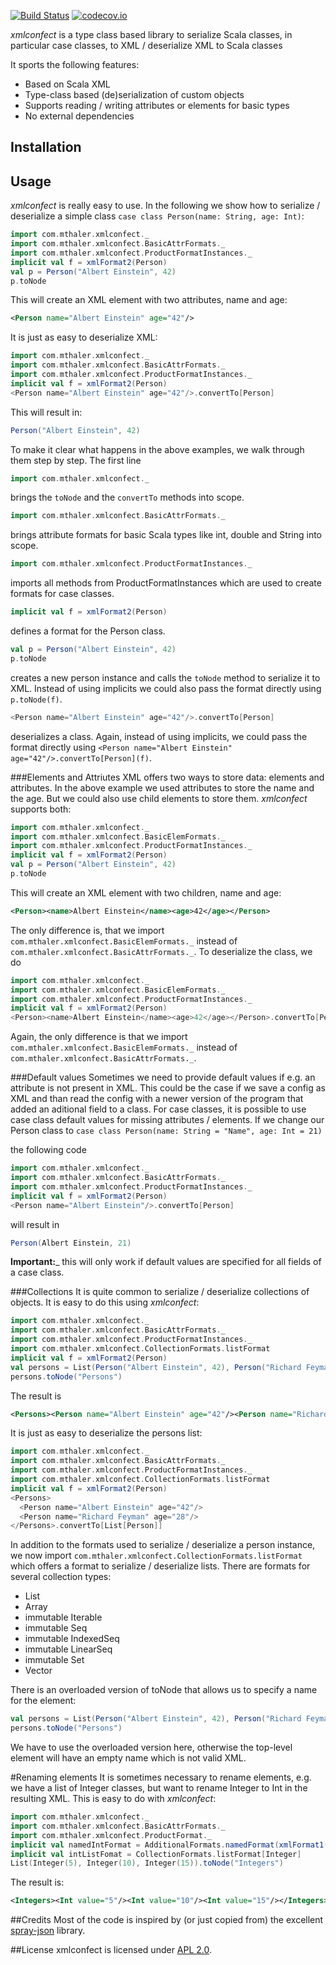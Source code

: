 [![Build Status](https://travis-ci.org/mthaler/xmlconfect.png)](https://travis-ci.org/mthaler/xmlconfect)
[![codecov.io](http://codecov.io/github/mthaler/xmlconfect/coverage.svg?branch=master)](http://codecov.io/github/mthaler/xmlconfect?branch=master)

_xmlconfect_ is a type class based library to serialize Scala classes, in particular case classes, to XML / deserialize XML to Scala classes

It sports the following features:

* Based on Scala XML
* Type-class based (de)serialization of custom objects
* Supports reading / writing attributes or elements for basic types
* No external dependencies

## Installation

## Usage
_xmlconfect_ is really easy to use. In the following we show how to serialize / deserialize a simple class `case class Person(name: String, age: Int)`:

```scala
import com.mthaler.xmlconfect._
import com.mthaler.xmlconfect.BasicAttrFormats._
import com.mthaler.xmlconfect.ProductFormatInstances._
implicit val f = xmlFormat2(Person)
val p = Person("Albert Einstein", 42)
p.toNode
```
This will create an XML element with two attributes, name and age:

```xml
<Person name="Albert Einstein" age="42"/>
```

It is just as easy to deserialize XML:

```scala
import com.mthaler.xmlconfect._
import com.mthaler.xmlconfect.BasicAttrFormats._
import com.mthaler.xmlconfect.ProductFormatInstances._
implicit val f = xmlFormat2(Person)
<Person name="Albert Einstein" age="42"/>.convertTo[Person]
```

This will result in:

```scala
Person("Albert Einstein", 42)
```

To make it clear what happens in the above examples, we walk through them step by step. The first line

```scala
import com.mthaler.xmlconfect._
```

brings the `toNode` and the `convertTo` methods into scope. 

```scala
import com.mthaler.xmlconfect.BasicAttrFormats._
```
brings attribute formats for basic Scala types like int, double and String into scope.

```scala
import com.mthaler.xmlconfect.ProductFormatInstances._
```
imports all methods from ProductFormatInstances which are used to create formats for case classes.

```scala
implicit val f = xmlFormat2(Person)
```
defines a format for the Person class.

```scala
val p = Person("Albert Einstein", 42)
p.toNode
```
creates a new person instance and calls the `toNode` method to serialize it to XML. Instead of using implicits we could also pass the format directly using `p.toNode(f)`.

```scala
<Person name="Albert Einstein" age="42"/>.convertTo[Person]
```
deserializes a class. Again, instead of using implicits, we could pass the format directly using `<Person name="Albert Einstein" age="42"/>.convertTo[Person](f)`.

###Elements and Attriutes
XML offers two ways to store data: elements and attributes. In the above example we used attributes to store the name and the age. But we could also use child elements to store them. _xmlconfect_ supports both:

```scala
import com.mthaler.xmlconfect._
import com.mthaler.xmlconfect.BasicElemFormats._
import com.mthaler.xmlconfect.ProductFormatInstances._
implicit val f = xmlFormat2(Person)
val p = Person("Albert Einstein", 42)
p.toNode
```
This will create an XML element with two children, name and age:

```xml
<Person><name>Albert Einstein</name><age>42</age></Person>
```
The only difference is, that we import `com.mthaler.xmlconfect.BasicElemFormats._` instead of `com.mthaler.xmlconfect.BasicAttrFormats._`. To deserialize the class, we do

```scala
import com.mthaler.xmlconfect._
import com.mthaler.xmlconfect.BasicElemFormats._
import com.mthaler.xmlconfect.ProductFormatInstances._
implicit val f = xmlFormat2(Person)
<Person><name>Albert Einstein</name><age>42</age></Person>.convertTo[Person]
```
Again, the only difference is that we import `com.mthaler.xmlconfect.BasicElemFormats._` instead of `com.mthaler.xmlconfect.BasicAttrFormats._`.

###Default values
Sometimes we need to provide default values if e.g. an attribute is not present in XML. This could be the case if we save a config as XML and than read the config with a newer version of the program that added an aditional field to a class. For case classes, it is possible to use case class default values for missing attributes / elements. If we change our Person class to `case class Person(name: String = "Name", age: Int = 21)`

the following code

```scala
import com.mthaler.xmlconfect._
import com.mthaler.xmlconfect.BasicAttrFormats._
import com.mthaler.xmlconfect.ProductFormatInstances._
implicit val f = xmlFormat2(Person)
<Person name="Albert Einstein"/>.convertTo[Person]
```

will result in 

```scala
Person(Albert Einstein, 21)
```

__Important:___ this will only work if default values are specified for all fields of a case class.

###Collections
It is quite common to serialize / deserialize collections of objects. It is easy to do this using _xmlconfect_:

```scala
import com.mthaler.xmlconfect._
import com.mthaler.xmlconfect.BasicAttrFormats._
import com.mthaler.xmlconfect.ProductFormatInstances._
import com.mthaler.xmlconfect.CollectionFormats.listFormat
implicit val f = xmlFormat2(Person)
val persons = List(Person("Albert Einstein", 42), Person("Richard Feyman", 28))
persons.toNode("Persons")
```
The result is
```xml
<Persons><Person name="Albert Einstein" age="42"/><Person name="Richard Feyman" age="28"/></Persons>
```

It is just as easy to deserialize the persons list:
```scala
import com.mthaler.xmlconfect._
import com.mthaler.xmlconfect.BasicAttrFormats._
import com.mthaler.xmlconfect.ProductFormatInstances._
import com.mthaler.xmlconfect.CollectionFormats.listFormat
implicit val f = xmlFormat2(Person)
<Persons>
  <Person name="Albert Einstein" age="42"/>
  <Person name="Richard Feyman" age="28"/>
</Persons>.convertTo[List[Person]]
```
In addition to the formats used to serialize / deserialize a person instance, we now import `com.mthaler.xmlconfect.CollectionFormats.listFormat` which offers a format to serialize / deserialize lists. There are formats for several collection types:

* List
* Array
* immutable Iterable
* immutable Seq
* immutable IndexedSeq
* immutable LinearSeq
* immutable Set
* Vector

There is an overloaded version of toNode that allows us to specify a name for the element:
```scala
val persons = List(Person("Albert Einstein", 42), Person("Richard Feyman", 28))
persons.toNode("Persons")
```
We have to use the overloaded version here, otherwise the top-level element will have an empty name which is not valid XML.

#Renaming elements
It is sometimes necessary to rename elements, e.g. we have a list of Integer classes, but want to rename Integer to Int in the resulting XML. This is easy to do with _xmlconfect_:
```scala
import com.mthaler.xmlconfect._
import com.mthaler.xmlconfect.BasicAttrFormats._
import com.mthaler.xmlconfect.ProductFormat._
implicit val namedIntFormat = AdditionalFormats.namedFormat(xmlFormat1(Integer), "Int")
implicit val intListFomat = CollectionFormats.listFormat[Integer]
List(Integer(5), Integer(10), Integer(15)).toNode("Integers")
```
The result is:
```xml
<Integers><Int value="5"/><Int value="10"/><Int value="15"/></Integers>
```

##Credits
Most of the code is inspired by (or just copied from) the excellent [spray-json](https://github.com/spray/spray-json) library.

##License
xmlconfect is licensed under [APL 2.0](http://www.apache.org/licenses/LICENSE-2.0).
